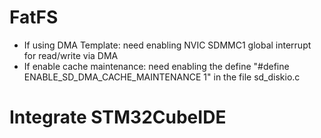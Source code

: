 # FatFS
- If using DMA Template: need enabling NVIC SDMMC1 global interrupt for read/write via DMA
- If enable cache maintenance: need enabling the define "#define ENABLE_SD_DMA_CACHE_MAINTENANCE  1" in the file sd_diskio.c
# Integrate STM32CubeIDE